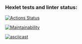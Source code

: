 ### Hexlet tests and linter status:
[![Actions Status](https://github.com/kasheev-pes/frontend-project-44/actions/workflows/hexlet-check.yml/badge.svg)](https://github.com/kasheev-pes/frontend-project-44/actions)

[![Maintainability](https://api.codeclimate.com/v1/badges/3c2209d2d6765a9008c2/maintainability)](https://codeclimate.com/github/kasheev-pes/frontend-project-44/maintainability)

[![asciicast](https://asciinema.org/a/vydoMT8kuCxuAkAAKe8i5RQPF.svg)](https://asciinema.org/a/vydoMT8kuCxuAkAAKe8i5RQPF)